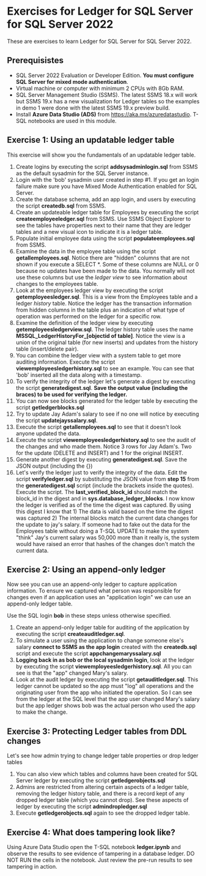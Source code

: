 # Exercises for Ledger for SQL Server for SQL Server 2022

These are exercises to learn Ledger for SQL Server for SQL Server 2022.

## Prerequisistes

- SQL Server 2022 Evaluation or Developer Edition. **You must configure SQL Server for mixed mode authentication**.
- Virtual machine or computer with minimum 2 CPUs with 8Gb RAM.
- SQL Server Management Studio (SSMS). The latest SSMS 18.x will work but SSMS 19.x has a new visualization for Ledger tables so the examples in demo 1 were done with the latest SSMS 19.x preview build.
- Install **Azure Data Studio (ADS)** from https://aka.ms/azuredatastudio. T-SQL notebooks are used in this module.

## Exercise 1: Using an updatable ledger table

This exercise will show you the fundamentals of an updatable ledger table.

1. Create logins by executing the script **addsysadminlogin.sql** from SSMS as the default sysadmin for the SQL Server instance.
2. Login with the 'bob' sysadmin user created in step #1. If you get an login failure make sure you have Mixed Mode Authentication enabled for SQL Server.
2. Create the database schema, add an app login, and users by executing the script **createdb.sql** from SSMS.
3. Create an updateable ledger table for Employees by executing the script **createemployeeledger.sql** from SSMS. Use SSMS Object Explorer to see the tables have properties next to their name that they are ledger tables and a new visual icon to indicate it is a ledger table.
5. Populate initial employee data using the script **populateemployees.sql** from SSMS. 
6. Examine the data in the employee table using the script **getallemployees.sql**. Notice there are "hidden" columns that are not shown if you execute a SELECT *. Some of these columns are NULL or 0 because no updates have been made to the data. You normally will not use these columns but use the *ledger view* to see information about changes to the employees table.
7. Look at the employees ledger view by executing the script **getemployeesledger.sql**. This is a view from the Employees table and a ledger *history* table. Notice the ledger has the transaction information from hidden columns in the table plus an indication of what type of operation was performed on the ledger for a specific row.
8. Examine the definition of the ledger view by executing **getemployeesledgerview.sql**. The ledger history table uses the name **MSSQL_LedgerHistoryFor_[objectid of table]**. Notice the view is a union of the original table (for new inserts) and updates from the history table (insert/delete pair).
9. You can combine the ledger view with a system table to get more auditing information. Execute the script  **viewemployeesledgerhistory.sql** to see an example. You can see that 'bob' inserted all the data along with a timestamp.
10. To verify the integrity of the ledger let's generate a digest by executing the script **generatedigest.sql**. **Save the output value (including the braces) to be used for verifying the ledger.**
11. You can now see blocks generated for the ledger table by executing the script **getledgerblocks.sql**
10. Try to update Jay Adam's salary to see if no one will notice by executing the script **updatejayssalary.sql**.
11. Execute the script **getallemployees.sql** to see that it doesn't look anyone updated the data.
12. Execute the script **viewemployeesledgerhistory.sql** to see the audit of the changes and who made them. Notice 3 rows for Jay Adam's. Two for the update (DELETE and INSERT) and 1 for the original INSERT.
1. Generate another digest by executing **generatedigest.sql**. Save the JSON output (including the {})
1. Let's verify the ledger just to verify the integrity of the data. Edit the script **verifyledger.sql** by substituting the JSON value from **step 15** from the **generatedigest.sql** script (include the brackets inside the quotes). Execute the script. The **last_verified_block_id** should match the block_id in the digest and in **sys.database_ledger_blocks**. I now know the ledger is verified as of the time the digest was captured. By using this digest I know that 1) The data is valid based on the time the digest was captured 2) The internal blocks match the current data changes for the update to jay's salary. If someone had to fake out the data for the Employees table without doing a T-SQL UPDATE to make the system "think" Jay's current salary was 50,000 more than it really is, the system would have raised an error that hashes of the changes don't match the current data.

## Exercise 2: Using an append-only ledger

Now see you can use an append-only ledger to capture application information. To ensure we captured what person was responsible for changes even if an application uses an "application login" we can use an append-only ledger table.

Use the SQL login **bob** in these steps unless otherwise specified.

1. Create an append-only ledger table for auditing of the application by executing the script **createauditledger.sql**.
1. To simulate a user using the application to change someone else's salary **connect to SSMS as the app login** created with the **createdb.sql** script and execute the script **appchangemaryssalary.sql**
1. **Logging back in as bob or the local sysadmin login**, look at the ledger by executing the script **viewemployeesledgerhistory.sql**. All you can see is that the "app" changed Mary's salary.
1. Look at the audit ledger by executing the script **getauditledger.sql**. This ledger cannot be updated so the app must "log" all operations and the originating user from the app who initiated the operation. So I can see from the ledger at the SQL level that the app user changed Mary's salary but the app ledger shows bob was the actual person who used the app to make the change.

## Exercise 3: Protecting Ledger tables from DDL changes

Let's see how admin trying to change ledger table properties or drop ledger tables

1. You can also view which tables and columns have been created for SQL Server ledger by executing the script **getledgerobjects.sql**
1. Admins are restricted from altering certain aspects of a ledger table, removing the ledger history table, and there is a record kept of any dropped ledger table (which you cannot drop). See these aspects of ledger by executing the script **admindropledger.sql**
1. Execute **getledgerobjects.sql** again to see the dropped ledger table.

## Exercise 4: What does tampering look like?

Using Azure Data Studio open the T-SQL notebook **ledger.ipynb** and observe the results to see evidence of tampering in a database ledger. DO NOT RUN the cells in the notebook. Just review the pre-run results to see tampering in action.